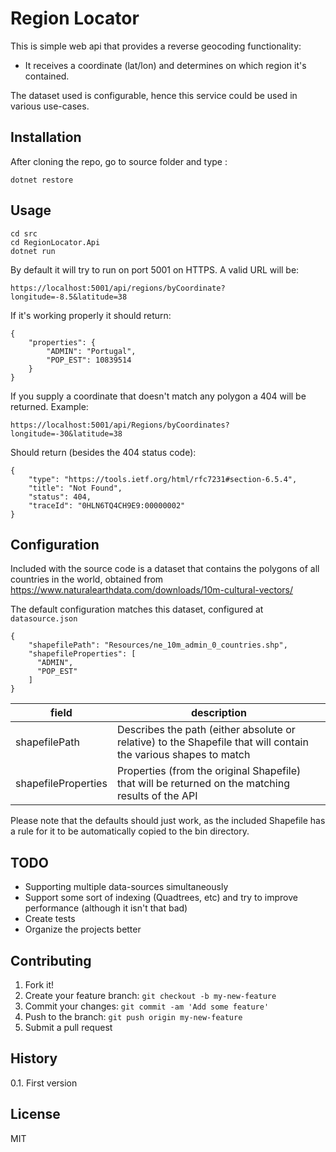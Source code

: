 # Region Locator

This is simple web api that provides a reverse geocoding functionality:
- It receives a coordinate (lat/lon) and determines on which region it's contained.

The dataset used is configurable, hence this service could be used in various use-cases.

## Installation

After cloning the repo, go to source folder and type :

    dotnet restore

## Usage

    cd src
    cd RegionLocator.Api
    dotnet run

By default it will try to run on port 5001 on HTTPS. A valid URL will be:

    https://localhost:5001/api/regions/byCoordinate?longitude=-8.5&latitude=38
    
If it's working properly it should return:

    {
        "properties": {
            "ADMIN": "Portugal",
            "POP_EST": 10839514
        }
    }

If you supply a coordinate that doesn't match any polygon a 404 will be returned. Example:

    https://localhost:5001/api/Regions/byCoordinates?longitude=-30&latitude=38

Should return (besides the 404 status code):

    {
        "type": "https://tools.ietf.org/html/rfc7231#section-6.5.4",
        "title": "Not Found",
        "status": 404,
        "traceId": "0HLN6TQ4CH9E9:00000002"
    }

## Configuration

Included with the source code is a dataset that contains the polygons of all countries in the world, obtained from https://www.naturalearthdata.com/downloads/10m-cultural-vectors/

The default configuration matches this dataset, configured at `datasource.json`

    {
        "shapefilePath": "Resources/ne_10m_admin_0_countries.shp",
        "shapefileProperties": [
          "ADMIN",
          "POP_EST"
        ]
    }

| field | description |
|-------|-------------|
| shapefilePath  |  Describes the path (either absolute or relative) to the Shapefile that will contain the various shapes to match  |
| shapefileProperties  |  Properties (from the original Shapefile) that will be returned on the matching results of the API  |

Please note that the defaults should just work, as the included Shapefile has a rule for it to be automatically copied to the bin directory.

## TODO

- Supporting multiple data-sources simultaneously
- Support some sort of indexing (Quadtrees, etc) and try to improve performance (although it isn't that bad)
- Create tests
- Organize the projects better

## Contributing

1. Fork it!
2. Create your feature branch: `git checkout -b my-new-feature`
3. Commit your changes: `git commit -am 'Add some feature'`
4. Push to the branch: `git push origin my-new-feature`
5. Submit a pull request

## History

0.1. First version

## License

MIT
